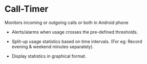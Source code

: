 # Call-Timer
Monitors incoming or outgoing calls or both in Android phone

* Alerts/alarms when usage crosses the pre-defined thresholds.

* Split-up usage statistics based on time intervals. (For eg: Record evening & weekend minutes separately).

* Display statistics in graphical format.
